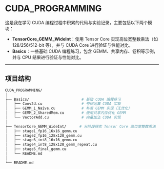 # CUDA_PROGRAMMING

这是我在学习 CUDA 编程过程中积累的代码与实验记录，主要包括以下两个模块：

- **TensorCore_GEMM_WideInt**：使用 Tensor Core 实现高位宽整数乘法（如 128/256/512-bit 等），并与 CUDA Core 进行验证与性能对比。
- **Basics**：一些基础 CUDA 编程练习，包含 GEMM、共享内存、卷积等示例，并与 CPU 结果进行验证与性能对比。

---

## 项目结构
```bash
CUDA_PROGRAMMING/
│
├── Basics/                        # 基础 CUDA 编程练习
│   ├── Conv2d.cu                  # 卷积运算 CUDA 实现
│   ├── GEMM_1_Naive.cu            # 朴素 GEMM 实现（无优化）
│   ├── GEMM_2_SharedMem.cu        # 使用共享内存优化 GEMM
│   └── VectorAdd.cu               # 向量加法 CUDA 实现
│
├── TensorCore_GEMM_WideInt/      # 分阶段探索 Tensor Core 高位宽整数乘法
│   ├── stage1_fp16_16x16_gemm.cu
│   ├── stage2_fp16_128x128_gemm.cu
│   ├── stage3_int8_16x16_gemm.cu
│   ├── stage4_int8_128x128_gemm_repeat.cu
│   ├── stage5_final_gemm.cu
│   └── README.md              
│
└── README.md            
